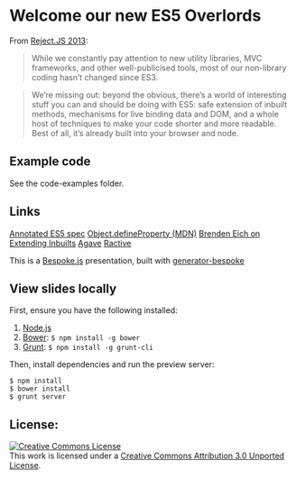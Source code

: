 # Welcome our new ES5 Overlords

From [Reject.JS 2013](http://rejectjs.org/speakers.html#mikemaccana):

> While we constantly pay attention to new utility libraries, MVC frameworks, and other well-publicised tools, most of our non-library coding hasn’t changed since ES3.

> We’re missing out: beyond the obvious, there’s a world of interesting stuff you can and should be doing with ES5: safe extension of inbuilt methods, mechanisms for live binding data and DOM, and a whole host of techniques to make your code shorter and more readable. Best of all, it’s already built into your browser and node.

## Example code

See the code-examples folder.

## Links

[Annotated ES5 spec](http://es5.github.io/)
[Object.defineProperty (MDN)](https://developer.mozilla.org/en-US/docs/Web/JavaScript/Reference/Global_Objects/Object/defineProperty)
[Brenden Eich on Extending Inbuilts](http://vimeo.com/66711027)
[Agave](http://agavejs.org)
[Ractive](http://ractivejs.org)

This is a [Bespoke.js](http://markdalgleish.com/projects/bespoke.js) presentation, built with [generator-bespoke](https://github.com/markdalgleish/generator-bespoke)

## View slides locally

First, ensure you have the following installed:

1. [Node.js](http://nodejs.org)
2. [Bower](http://bower.io): `$ npm install -g bower`
3. [Grunt](http://gruntjs.com): `$ npm install -g grunt-cli`

Then, install dependencies and run the preview server:

    $ npm install
    $ bower install
    $ grunt server

## License:

<a rel="license" href="http://creativecommons.org/licenses/by/3.0/deed.en_US"><img alt="Creative Commons License" style="border-width:0" src="http://i.creativecommons.org/l/by/3.0/88x31.png" /></a><br />This work is licensed under a <a rel="license" href="http://creativecommons.org/licenses/by/3.0/deed.en_US">Creative Commons Attribution 3.0 Unported License</a>.
